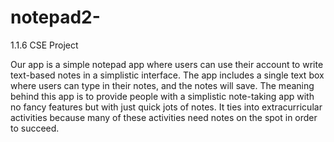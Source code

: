 # notepad2-
1.1.6 CSE Project

Our app is a simple notepad app where users can use their account to write text-based notes in a simplistic interface. The app includes a single text box where users can type in their notes, and the notes will save. The meaning behind this app is to provide people with a simplistic note-taking app with no fancy features but with just quick jots of notes. It ties into extracurricular activities because many of these activities need notes on the spot in order to succeed.
